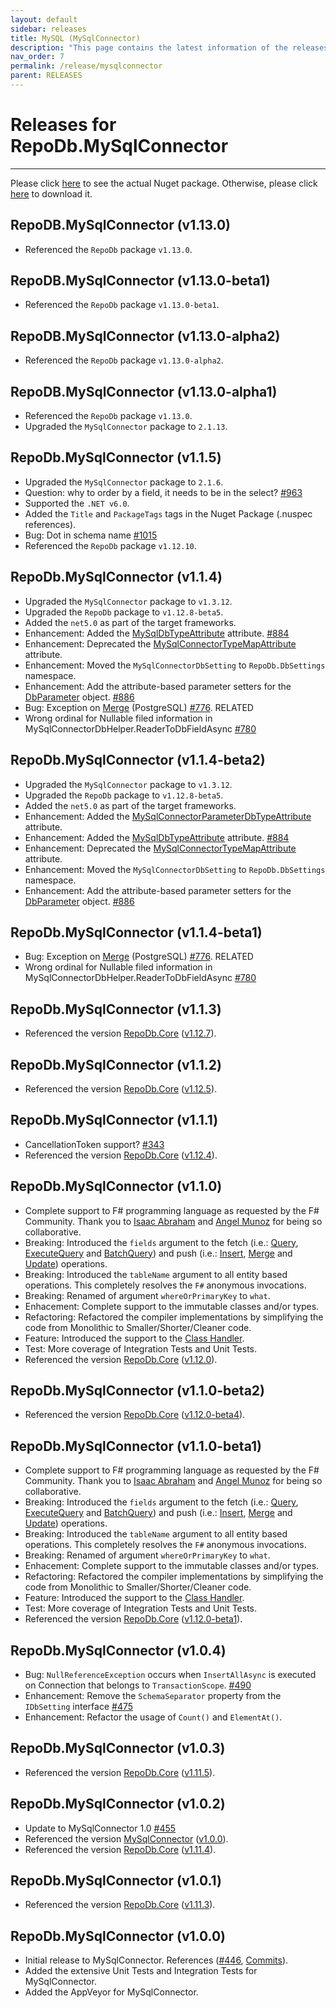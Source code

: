 ```yaml
---
layout: default
sidebar: releases
title: MySQL (MySqlConnector)
description: "This page contains the latest information of the releases of RepoDb.MySqlConnector library."
nav_order: 7
permalink: /release/mysqlconnector
parent: RELEASES
---
```


# Releases for RepoDb.MySqlConnector

---

Please click [here](https://www.nuget.org/packages/RepoDb.MySqlConnector) to see the actual Nuget package. Otherwise, please click [here](https://www.nuget.org/api/v2/package/RepoDb.MySqlConnector) to download it.

## RepoDB.MySqlConnector (v1.13.0)

- Referenced the `RepoDb` package `v1.13.0`.


## RepoDB.MySqlConnector (v1.13.0-beta1)

- Referenced the `RepoDb` package `v1.13.0-beta1`.


## RepoDB.MySqlConnector (v1.13.0-alpha2)

- Referenced the `RepoDb` package `v1.13.0-alpha2`.


## RepoDB.MySqlConnector (v1.13.0-alpha1)

- Referenced the `RepoDb` package `v1.13.0`.
- Upgraded the `MySqlConnector` package to `2.1.13`.


## RepoDb.MySqlConnector (v1.1.5)

- Upgraded the `MySqlConnector` package to `2.1.6`.
- Question: why to order by a field, it needs to be in the select? [#963](https://github.com/mikependon/RepoDB/issues/963)
- Supported the `.NET v6.0`.
- Added the `Title` and `PackageTags` tags in the Nuget Package (.nuspec references).
- Bug: Dot in schema name [#1015](https://github.com/mikependon/RepoDB/issues/1015)
- Referenced the `RepoDb` package `v1.12.10`.


## RepoDb.MySqlConnector (v1.1.4)

- Upgraded the `MySqlConnector` package to `v1.3.12`.
- Upgraded the `RepoDb` package to `v1.12.8-beta5`.
- Added the `net5.0` as part of the target frameworks.
- Enhancement: Added the [MySqlDbTypeAttribute](/attribute/mysqlconnector/mysqldbtype) attribute. [#884](https://github.com/mikependon/RepoDb/issues/884)
- Enhancement: Deprecated the [MySqlConnectorTypeMapAttribute](/attribute/mysqlconnectortypemap) attribute.
- Enhancement: Moved the `MySqlConnectorDbSetting` to `RepoDb.DbSettings` namespace.
- Enhancement: Add the attribute-based parameter setters for the [DbParameter](https://learn.microsoft.com/en-us/dotnet/api/system.data.common.dbparameter?view=net-6.0) object. [#886](https://github.com/mikependon/RepoDB/issues/886)
- Bug: Exception on [Merge](/operation/merge) (PostgreSQL) [#776](https://github.com/mikependon/RepoDb/issues/776). RELATED
- Wrong ordinal for Nullable filed information in MySqlConnectorDbHelper.ReaderToDbFieldAsync [#780](https://github.com/mikependon/RepoDb/issues/780)


## RepoDb.MySqlConnector (v1.1.4-beta2)

- Upgraded the `MySqlConnector` package to `v1.3.12`.
- Upgraded the `RepoDb` package to `v1.12.8-beta5`.
- Added the `net5.0` as part of the target frameworks.
- Enhancement: Added the [MySqlConnectorParameterDbTypeAttribute](/attribute/mysqlconnectorparameterdbtype) attribute.
- Enhancement: Added the [MySqlDbTypeAttribute](/attribute/parameter/mysqlconnectordbtype) attribute. [#884](https://github.com/mikependon/RepoDb/issues/884)
- Enhancement: Deprecated the [MySqlConnectorTypeMapAttribute](/attribute/mysqlconnectortypemap) attribute.
- Enhancement: Moved the `MySqlConnectorDbSetting` to `RepoDb.DbSettings` namespace.
- Enhancement: Add the attribute-based parameter setters for the [DbParameter](https://learn.microsoft.com/en-us/dotnet/api/system.data.common.dbparameter?view=net-6.0) object. [#886](https://github.com/mikependon/RepoDB/issues/886)


## RepoDb.MySqlConnector (v1.1.4-beta1)

- Bug: Exception on [Merge](/operation/merge) (PostgreSQL) [#776](https://github.com/mikependon/RepoDb/issues/776). RELATED
- Wrong ordinal for Nullable filed information in MySqlConnectorDbHelper.ReaderToDbFieldAsync [#780](https://github.com/mikependon/RepoDb/issues/780)


## RepoDb.MySqlConnector (v1.1.3)

- Referenced the version [RepoDb.Core](https://www.nuget.org/packages/RepoDb) ([v1.12.7](/release/core#repodb-v1127)).


## RepoDb.MySqlConnector (v1.1.2)

- Referenced the version [RepoDb.Core](https://www.nuget.org/packages/RepoDb) ([v1.12.5](/release/core#repodb-v1125)).


## RepoDb.MySqlConnector (v1.1.1)

- CancellationToken support? [#343](https://github.com/mikependon/RepoDB/issues/343)
- Referenced the version [RepoDb.Core](https://www.nuget.org/packages/RepoDb) ([v1.12.4](/release/core#repodb-v1124)).


## RepoDb.MySqlConnector (v1.1.0)

- Complete support to F# programming language as requested by the F# Community. Thank you to [Isaac Abraham](https://twitter.com/isaac_abraham) and [Angel Munoz](https://twitter.com/Daniel_Tuna) for being so collaborative.
- Breaking: Introduced the `fields` argument to the fetch (i.e.: [Query](/operation/query), [ExecuteQuery](/operation/executequery) and [BatchQuery](/operation/batchquery)) and push (i.e.: [Insert](/operation/insert), [Merge](/operation/merge) and [Update](/operation/update)) operations.
- Breaking: Introduced the `tableName` argument to all entity based operations. This completely resolves the `F#` anonymous invocations.
- Breaking: Renamed of argument `whereOrPrimaryKey` to `what`.
- Enhacement: Complete support to the immutable classes and/or types.
- Refactoring: Refactored the compiler implementations by simplifying the code from Monolithic to Smaller/Shorter/Cleaner code.
- Feature: Introduced the support to the [Class Handler](/feature/classhandler).
- Test: More coverage of Integration Tests and Unit Tests.
- Referenced the version [RepoDb.Core](https://www.nuget.org/packages/RepoDb) ([v1.12.0](/release/core#repodb-v1120)).


## RepoDb.MySqlConnector (v1.1.0-beta2)

- Referenced the version [RepoDb.Core](https://www.nuget.org/packages/RepoDb) ([v1.12.0-beta4](/release/core#repodb-v1120-beta4)).


## RepoDb.MySqlConnector (v1.1.0-beta1)

- Complete support to F# programming language as requested by the F# Community. Thank you to [Isaac Abraham](https://twitter.com/isaac_abraham) and [Angel Munoz](https://twitter.com/Daniel_Tuna) for being so collaborative.
- Breaking: Introduced the `fields` argument to the fetch (i.e.: [Query](/operation/query), [ExecuteQuery](/operation/executequery) and [BatchQuery](/operation/batchquery)) and push (i.e.: [Insert](/operation/insert), [Merge](/operation/merge) and [Update](/operation/update)) operations.
- Breaking: Introduced the `tableName` argument to all entity based operations. This completely resolves the `F#` anonymous invocations.
- Breaking: Renamed of argument `whereOrPrimaryKey` to `what`.
- Enhacement: Complete support to the immutable classes and/or types.
- Refactoring: Refactored the compiler implementations by simplifying the code from Monolithic to Smaller/Shorter/Cleaner code.
- Feature: Introduced the support to the [Class Handler](/feature/classhandler).
- Test: More coverage of Integration Tests and Unit Tests.
- Referenced the version [RepoDb.Core](https://www.nuget.org/packages/RepoDb) ([v1.12.0-beta1](/release/core#repodb-v1120-beta1)).


## RepoDb.MySqlConnector (v1.0.4)

- Bug: `NullReferenceException` occurs when `InsertAllAsync` is executed on Connection that belongs to `TransactionScope`. [#490](https://github.com/mikependon/RepoDb/issues/490)
- Enhancement: Remove the `SchemaSeparator` property from the `IDbSetting` interface [#475](https://github.com/mikependon/RepoDb/issues/475)
- Enhancement: Refactor the usage of `Count()` and `ElementAt()`.


## RepoDb.MySqlConnector (v1.0.3)

- Referenced the version [RepoDb.Core](https://www.nuget.org/packages/RepoDb) ([v1.11.5](/release/core#repodb-v1115)).


## RepoDb.MySqlConnector (v1.0.2)

- Update to MySqlConnector 1.0 [#455](https://github.com/mikependon/RepoDb/pull/455)
- Referenced the version [MySqlConnector](https://github.com/mysql-net/MySqlConnector) ([v1.0.0](https://www.nuget.org/packages/MySqlConnector/1.0.0)).
- Referenced the version [RepoDb.Core](https://www.nuget.org/packages/RepoDb) ([v1.11.4](/release/core#repodb-v1114)).


## RepoDb.MySqlConnector (v1.0.1)

- Referenced the version [RepoDb.Core](https://www.nuget.org/packages/RepoDb) ([v1.11.3](/release/core#repodb-v1113)).


## RepoDb.MySqlConnector (v1.0.0)

- Initial release to MySqlConnector. References ([#446](https://github.com/mikependon/RepoDb/pull/446), [Commits](https://github.com/mikependon/RepoDb/commit/fa13702718ba8ace68a3c99505fdcaa5525bf73a)).
- Added the extensive Unit Tests and Integration Tests for MySqlConnector. 
- Added the AppVeyor for MySqlConnector.

